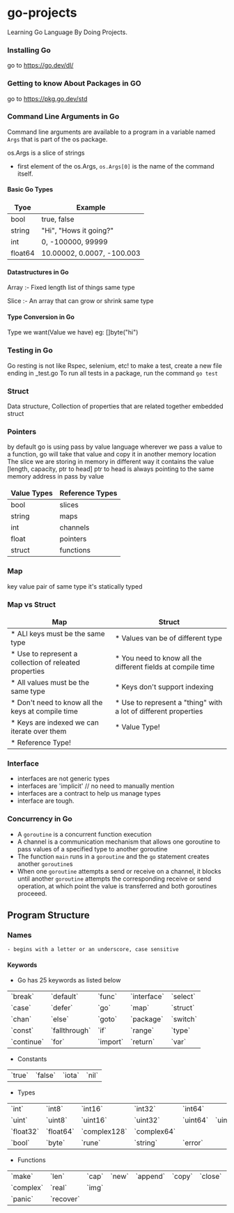 <style>
table {
    border-collapse: collapse;
}
table, th, td {
   border: none;
}
</style>

# go-projects

Learning Go Language By Doing Projects.

### Installing Go

go to https://go.dev/dl/

### Getting to know About Packages in GO

go to https://pkg.go.dev/std

### Command Line Arguments in Go

Command line arguments are available to a program in a variable named `Args` that is part of the os package.

os.Args is a slice of strings

- first element of the os.Args, `os.Args[0]` is the name of the command itself.

#### Basic Go Types

| Tyoe    | Example                    |
| ------- | -------------------------- |
| bool    | true, false                |
| string  | "Hi", "Hows it going?"     |
| int     | 0, -100000, 99999          |
| float64 | 10.00002, 0.0007, -100.003 |

#### Datastructures in Go

Array :- Fixed length list of things same type

Slice :- An array that can grow or shrink same type

#### Type Conversion in Go

Type we want(Value we have) eg: []byte("hi")

### Testing in Go

Go resting is not like Rspec, selenium, etc!
to make a test, create a new file ending in \_test.go
To run all tests in a package, run the command
`go test`

### Struct

Data structure, Collection of properties that are related together
embedded struct

### Pointers

by default go is using pass by value language
wherever we pass a value to a function, go will take that value and copy it in another memory location
The slice we are storing in memory in different way it contains the value [length, capacity, ptr to head]
ptr to head is always pointing to the same memory address in pass by value

| Value Types | Reference Types |
| ----------- | --------------- |
| bool        | slices          |
| string      | maps            |
| int         | channels        |
| float       | pointers        |
| struct      | functions       |

### Map

key value pair of same type
it's statically typed

### Map vs Struct

| Map                                                     | Struct                                                           |
| ------------------------------------------------------- | ---------------------------------------------------------------- |
| \* ALl keys must be the same type                       | \* Values van be of different type                               |
| \* Use to represent a collection of releated properties | \* You need to know all the different fields at compile time     |
| \* All values must be the same type                     | \* Keys don't support indexing                                   |
| \* Don't need to know all the keys at compile time      | \* Use to represent a "thing" with a lot of different properties |
| \* Keys are indexed we can iterate over them            | \* Value Type!                                                   |
| \* Reference Type!                                      |

### Interface

- interfaces are not generic types
- interfaces are 'implicit' // no need to manually mention
- interfaces are a contract to help us manage types
- interface are tough.

### Concurrency in Go

- A `goroutine` is a concurrent function execution
- A channel is a communication mechanism that allows one goroutine to pass values of a specified type to another goroutine
- The function `main` runs in a `goroutine` and the `go` statement creates another `goroutine`s
- When one `goroutine` attempts a send or receive on a channel, it blocks until another `goroutine` attempts the corresponding receive or send operation, at which point the value is transferred and both goroutines proceeed.

## Program Structure

### Names

    - begins with a letter or an underscore, case sensitive

#### Keywords

- Go has 25 keywords as listed below

<table>
  <tr>
    <td>`break`</td>
    <td>`default`</td>
    <td>`func`</td>
    <td>`interface`</td>
    <td>`select`</td>
  </tr>
  <tr>
    <td>`case`</td>
    <td>`defer`</td>
    <td>`go`</td>
    <td>`map`</td>
    <td>`struct`</td>
  </tr>
  <tr>
    <td>`chan`</td>
    <td>`else`</td>
    <td>`goto`</td>
    <td>`package`</td>
    <td>`switch`</td>
  </tr>
  <tr>
    <td>`const`</td>
    <td>`fallthrough`</td>
    <td>`if`</td>
    <td>`range`</td>
     <td>`type`</td>
  </tr>
  <tr>
    <td>`continue`</td>
    <td>`for`</td>
    <td>`import`</td>
    <td>`return`</td>
    <td>`var`</td>
  </tr>
</table>

- Constants

<table>
  <tr>
    <td>`true`</td>
    <td>`false`</td>
    <td>`iota`</td>
    <td>`nil`</td>
  </tr>
</table>

- Types

<table>
  <tr>
    <td>`int`</td>
    <td>`int8`</td>
    <td>`int16`</td>
    <td>`int32`</td>
    <td>`int64`</td>
  </tr>
  <tr>
    <td>`uint`</td>
    <td>`uint8`</td>
    <td>`uint16`</td>
    <td>`uint32`</td>
    <td>`uint64`</td>
    <td>`uintptr`</td>
  </tr>
  <tr>
    <td>`float32`</td>
    <td>`float64`</td>
    <td>`complex128`</td>
    <td>`complex64`</td>
    
  </tr>
  <tr>
    <td>`bool`</td>
    <td>`byte`</td>
    <td>`rune`</td>
    <td>`string`</td>
    <td>`error`</td>
  </tr>
</table>

- Functions

<table>
  <tr>
    <td>`make`</td>
    <td>`len`</td>
    <td>`cap`</td>
    <td>`new`</td>
    <td>`append`</td>
    <td>`copy`</td>
    <td>`close`</td>
    <td>`delete`</td>
  </tr>
  <tr>
    <td>`complex`</td>
    <td>`real`</td>
    <td>`img`</td>
  </tr>
  <tr>
    <td>`panic`</td>
    <td>`recover`</td>
  </tr>
</table>
